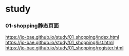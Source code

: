 # study

### 01-shopping静态页面
https://jo-bae.github.io/study/01_shopping/index.html  
https://jo-bae.github.io/study/01_shopping/list.html  
https://jo-bae.github.io/study/01_shopping/register.html
